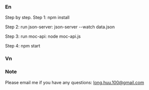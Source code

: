 ### En ####
Step by step.
Step 1: npm install

Step 2: run json-server:  json-server --watch data.json

Step 3: run moc-api: node moc-api.js

Step 4: npm start
### Vn ####

### Note ####
Please email me if you have any questions: long.huu.100@gmail.com
